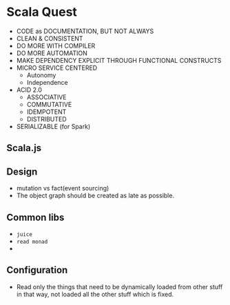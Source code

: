 # Scala Quest

* CODE as DOCUMENTATION, BUT NOT ALWAYS
* CLEAN & CONSISTENT
* DO MORE WITH COMPILER
* DO MORE AUTOMATION
* MAKE DEPENDENCY EXPLICIT THROUGH FUNCTIONAL CONSTRUCTS
* MICRO SERVICE CENTERED
  * Autonomy
  * Independence
* ACID 2.0
  * ASSOCIATIVE
  * COMMUTATIVE
  * IDEMPOTENT
  * DISTRIBUTED
* SERIALIZABLE (for Spark)


## Scala.js

## Design

* mutation vs fact(event sourcing)
* The object graph should be created as late as possible.

## Common libs

* `juice`
* `read monad`
*

## Configuration

* Read only the things that need to be dynamically loaded from other stuff in that way, not loaded all the other stuff which is fixed.
